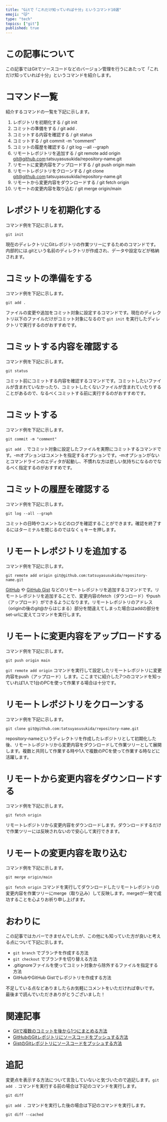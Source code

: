 ```yaml
---
title: "Gitで「これだけ知っていれば十分」というコマンド10選"
emoji: "😽"
type: "tech"
topics: ["git"]
published: true
---
```




# この記事について

この記事ではGitでソースコードなどのバージョン管理を行うにあたって「これだけ知っていれば十分」というコマンドを紹介します。



# コマンド一覧

紹介するコマンドの一覧を下記に示します。

1. レポジトリを初期化する / git init
2. コミットの準備をする / git add .
3. コミットする内容を確認する / git status
4. コミットする / git commit -m "comment"
5. コミットの履歴を確認する / git log --all --graph
6. リモートレポジトリを追加する / git remote add origin git@github.com:tatsuyasusukida/repository-name.git
7. リモートに変更内容をアップロードする / git push origin main
8. リモートレポジトリをクローンする / git clone git@github.com:tatsuyasusukida/repository-name.git
9. リモートから変更内容をダウンロードする / git fetch origin
10. リモートの変更内容を取り込む / git merge origin/main



# レポジトリを初期化する

コマンド例を下記に示します。

```shell
git init
```

現在のディレクトリにGitレポジトリの作業ツリーにするためのコマンドです。内部的には.gitという名前のディレクトリが作成され、データや設定などが格納されます。



# コミットの準備をする

コマンド例を下記に示します。

```shell
git add .
```

ファイルの変更や追加をコミット対象に設定するコマンドです。現在のディレクトリ以下のファイルだけがコミット対象になるので `git init` を実行したディレクトリで実行するのがおすすめです。



# コミットする内容を確認する

コマンド例を下記に示します。

```shell
git status
```

コミット前にコミットする内容を確認するコマンドです。コミットしたいファイルが含まれていなかったり、コミットしたくないファイルが含まれていたりすることがあるので、なるべくコミットする前に実行するのがおすすめです。



# コミットする

コマンド例を下記に示します。

```shell
git commit -m "comment"
```

`git add .` でコミット対象に設定したファイルを実際にコミットするコマンドです。-mオプションはコメントを指定するオプションです。-mオプションがないとコマンドラインのエディタが起動し、不慣れな方は悲しい気持ちになるのでなるべく指定するのがおすすめです。



# コミットの履歴を確認する

コマンド例を下記に示します。

```shell
git log --all --graph
```

コミットの日時やコメントなどのログを確認することができます。確認を終了するにはターミナルを閉じるのではなく `q` キーを押します。



# リモートレポジトリを追加する

コマンド例を下記に示します。

```shell
git remote add origin git@github.com:tatsuyasusukida/repository-name.git
```

[GitHub](https://github.com/) や [GitHub Gist](https://gist.github.com/) などのリモートレポジトリを追加するコマンドです。リモートレポジトリを追加することで、変更内容のfetch（ダウンロード）やpush（アップロード）ができるようになります。リモートレポジトリのアドレス（originの後のgit@からはじまる）部分を間違えてしまった場合はaddの部分をset-urlに変えてコマンドを実行します。



# リモートに変更内容をアップロードする

コマンド例を下記に示します。

```shell
git push origin main
```

`git remote add origin` コマンドを実行して設定したリモートレポジトリに変更内容をpush（アップロード）します。ここまでに紹介した7つのコマンドを知っていれば1人で1台のPCを使って作業する場合は十分です。




# リモートレポジトリをクローンする

コマンド例を下記に示します。

```shell
git clone git@github.com:tatsuyasusukida/repository-name.git
```

repository-nameというディレクトリを作成したレポジトリとして初期化した後、リモートレポジトリから変更内容をダウンロードして作業ツリーとして展開します。複数と共同して作業する時や1人で複数のPCを使って作業する時などに活躍します。



# リモートから変更内容をダウンロードする

コマンド例を下記に示します。

```shell
git fetch origin
```

リモートレポジトリから変更内容をダウンロードします。ダウンロードするだけで作業ツリーには反映されないので安心して実行できます。



# リモートの変更内容を取り込む

コマンド例を下記に示します。

```shell
git merge origin/main
```

`git fetch origin` コマンドを実行してダウンロードしたリモートレポジトリの変更内容を作業ツリーにmerge（取り込み）して反映します。mergeが一発で成功することを心よりお祈り申し上げます。



# おわりに

この記事ではカバーできませんでしたが、この他にも知っていた方が良いと考える点について下記に示します。

- `git branch` でブランチを作成する方法
- `git checkout` でブランチを切り替える方法
- .gitignoreファイルを使ってコミット対象から除外するファイルを指定する方法
- GitHubやGitHub Gistでレポジトリを作成する方法

不足している点などありましたらお気軽にコメントをいただければ幸いです。
最後まで読んでいただきありがとうございました！



# 関連記事

- [Gitで複数のコミットを後から1つにまとめる方法](https://zenn.dev/tatsuyasusukida/articles/git-rebase-interfactive)
- [GitHubのGitレポジトリにソースコードをプッシュする方法](https://zenn.dev/tatsuyasusukida/articles/github-git-push)
- [GistのGitレポジトリにソースコードをプッシュする方法](https://zenn.dev/tatsuyasusukida/articles/github-gist-push)



# 追記

変更点を表示する方法について言及していないと気づいたので追記します。`git add .` コマンドを実行する前の場合は下記のコマンドを実行します。

```shell
git diff
```

`git add .` コマンドを実行した後の場合は下記のコマンドを実行します。

```shell
git diff --cached
```

